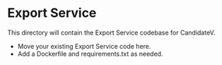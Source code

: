 # Export Service

This directory will contain the Export Service codebase for CandidateV.

- Move your existing Export Service code here.
- Add a Dockerfile and requirements.txt as needed. 